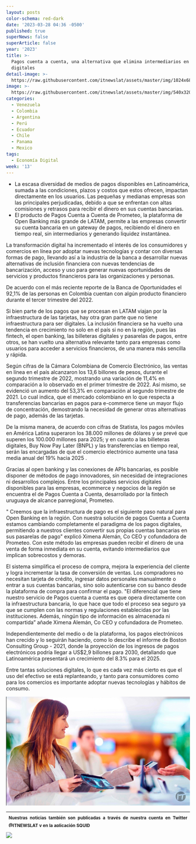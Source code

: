 ```yaml
---
layout: posts
color-schema: red-dark
date: '2023-03-28 04:36 -0500'
published: true
superNews: false
superArticle: false
year: '2023'
title: >-
  Pagos cuenta a cuenta, una alternativa que elimina intermediarios en los pagos
  digitales
detail-image: >-
  https://raw.githubusercontent.com/itnewslat/assets/master/img/1024x680/pago-tdc-g.jpg
image: >-
  https://raw.githubusercontent.com/itnewslat/assets/master/img/540x320/pago-tdc-p.jpg
categories:
  - Venezuela
  - Colombia
  - Argentina
  - Perú
  - Ecuador
  - Chile
  - Panama
  - Mexico
tags:
  - Economía Digital
week: '13'
---
```

- La escasa diversidad de medios de pagos disponibles en Latinoamérica, sumada a las condiciones, plazos y costos que estos ofrecen, impactan directamente en los usuarios. Las pequeñas y medianas empresas son las principales perjudicadas, debido a que se enfrentan con altas comisiones y retrasos para recibir el dinero en sus cuentas bancarias.
- El producto de Pagos Cuenta a Cuenta de Prometeo, la plataforma de Open Banking más grande de LATAM, permite a las empresas convertir su cuenta bancaria en un gateway de pagos, recibiendo el dinero en tiempo real, sin intermediarios y generando liquidez instantánea.

La transformación digital ha incrementado el interés de los consumidores y comercios en línea por adoptar nuevas tecnologías y contar con diversas formas de pago, llevando así a la industria de la banca  a  desarrollar nuevas alternativas de inclusión financiera con nuevas tendencias de bancarización, acceso y uso para generar nuevas oportunidades de servicios y productos financieros para las organizaciones y personas.

De acuerdo con el más reciente reporte de la Banca de Oportunidades el 92,1% de las personas en Colombia cuentan con algún producto financiero durante el tercer trimestre del 2022.

Si bien parte de los pagos que se procesan en LATAM viajan por la infraestructura de las tarjetas, hay otra gran parte que no tiene infraestructura para ser digitales. La inclusión financiera se ha vuelto una tendencia en crecimiento no solo en el país si no en la región, pues las fintech,  el open banking, las billeteras digitales y pasarelas de pagos, entre otros, se han vuelto una alternativa relevante tanto para empresas como usuarios para acceder a servicios financieros, de una manera más sencilla y rápida.

Según cifras de la Cámara Colombiana de Comercio Electrónico, las ventas en línea en el país alcanzaron los 13,6 billones de pesos, durante el segundo trimestre de 2022, mostrando una variación de 11,4% en comparación a lo observado en el primer trimestre de 2022. Así mismo, se evidenció un aumento del 53,3% en comparación al segundo trimestre de 2021. Lo cual indica, que el mercado colombiano en lo que respecta a transferencias bancarias en pagos para e-commerce tiene un mayor flujo de concentración, demostrando la necesidad de generar otras alternativas de pago, además de las tarjetas.

De la misma manera, de acuerdo con cifras de  Statista, los pagos móviles en América Latina superaron los 38.000 millones de dólares y se prevé que superen los 100.000 millones para 2025; y en cuanto a las billeteras digitales, Buy Now Pay Later (BNPL) y las transferencias en tiempo real, serán las encargadas de que el comercio electrónico aumente una tasa media anual del 19% hacia 2025 .

 Gracias al open banking y las conexiones de APIs bancarias, es posible disponer de métodos de pago innovadores, sin necesidad de integraciones ni desarrollos complejos. Entre los principales servicios digitales disponibles para las empresas, ecommerce y negocios de la región se encuentra el de Pagos Cuenta a Cuenta, desarrollado por la fintech uruguaya de alcance panregional, Prometeo.

" Creemos que la infraestructura de pago es el siguiente paso natural para Open Banking en la región. Con nuestra solución de pagos Cuenta a Cuenta estamos cambiando completamente el paradigma de los pagos digitales, permitiendo a nuestros clientes convertir sus propias cuentas bancarias en sus pasarelas de pago" explicó Ximena Alemán, Co CEO y cofundadora de Prometeo. Con este método las empresas pueden recibir el dinero de una venta de forma inmediata en su cuenta, evitando intermediarios que implican sobrecostos y demoras.

El sistema simplifica el proceso de compra, mejora la experiencia del cliente y logra incrementar la tasa de conversión de ventas. Los compradores no necesitan tarjeta de crédito, ingresar datos personales manualmente o entrar a sus cuentas bancarias, sino solo autenticarse con su banco desde la plataforma de compra para confirmar el pago.  "El diferencial que tiene nuestro servicio de Pagos cuenta a cuenta es que opera directamente con la infraestructura bancaria, lo que hace que todo el proceso sea seguro ya que se cumplen con las normas y regulaciones establecidas por las instituciones. Además, ningún tipo de información es almacenada ni compartida” añade Ximena Alemán, Co CEO y cofundadora de Prometeo.

Independientemente del medio o de la plataforma, los pagos electrónicos han crecido y lo seguirán haciendo, como lo describe el informe de Boston Consulting Group - 2021, donde la proyección de los ingresos de pagos electrónicos podría llegar a US$2,9 billones para 2030, detallando que Latinoamérica presentará un crecimiento del 8.3% para el 2025.

Entre tantas soluciones digitales, lo que es cada vez más cierto es que el uso del efectivo se está replanteando, y tanto para consumidores como para los comercios es importante adoptar nuevas tecnologías y hábitos de consumo.

![](https://raw.githubusercontent.com/itnewslat/assets/master/img/540x320/pago-tdc-p.jpg)

<table style="height: 42px;" width="569">
<tbody>
<tr>
<td style="text-align: justify;"><sub><strong>Nuestras noticias también son publicadas a través de nuestra cuenta en Twitter <a href="https://twitter.com/itnewslat?lang=es">@ITNEWSLAT</a> y en la aplicación <a href="https://squidapp.co/en/">SQUID</a></strong></sub></td>
</tr>
</tbody>
</table>
<img src="https://tracker.metricool.com/c3po.jpg?hash=56f88a41e39ab42c063cc51676587a04"/>